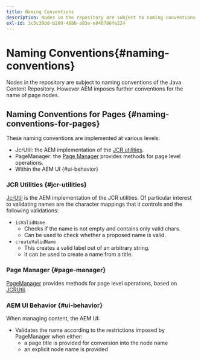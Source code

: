 ```yaml
---
title: Naming Conventions
description: Nodes in the repository are subject to naming conventions of the Java Content Repository
exl-id: 3c5c39dd-b209-488b-a93e-e840786fe224
---
```

# Naming Conventions{#naming-conventions}

Nodes in the repository are subject to naming conventions of the Java Content Repository. However AEM imposes further conventions for the name of page nodes.

## Naming Conventions for Pages {#naming-conventions-for-pages}

These naming conventions are implemented at various levels:

* JcrUtil: the AEM implementation of the [JCR utilities](#jcr-utilities).
* PageManager: the [Page Manager](#page-manager) provides methods for page level operations.
* Within the AEM UI {#ui-behavior}

### JCR Utilities {#jcr-utilities}

[JcrUtil](https://docs.adobe.com/content/help/en/experience-manager-cloud-service-javadoc/com/day/cq/commons/jcr/JcrUtil.html) is the AEM implementation of the JCR utilities. Of particular interest to validating names are the character mappings that it controls and the following validations:

* `isValidName`
  * Checks if the name is not empty and contains only valid chars.
  * Can be used to check whether a proposed name is valid.
* `createValidName`
  * This creates a valid label out of an arbitrary string.
  * It can be used to create a name from a title.

### Page Manager {#page-manager}

[PageManager](https://docs.adobe.com/content/help/en/experience-manager-cloud-service-javadoc/com/day/cq/wcm/api/PageManager.html) provides methods for page level operations, based on [JCRUtil](#jcr-utilities).

### AEM UI Behavior {#ui-behavior}

When managing content, the AEM UI:

* Validates the name according to the restrictions imposed by PageManager when either:
  * a page title is provided for conversion into the node name
  * an explicit node name is provided
